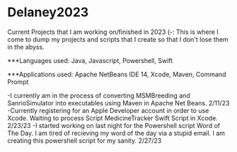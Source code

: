 # Delaney2023
Current Projects that I am working on/finished in 2023 (-: 
This is where I come to dump my projects and scripts that I create so that I don't lose them in the abyss.

***Languages used: Java, Javascript, Powershell, Swift 

***Applications used: Apache NetBeans IDE 14, Xcode, Maven, Command Prompt


-I currently am in the process of converting MSMBreeding and SanrioSimulator into executables using Maven in Apache Net Beans. 2/11/23
-Currently registering for an Apple Developer account in order to use Xcode. Waiting to process Script MedicineTracker Swift Script in Xcode. 2/23/23
-I started working on last night for the Powershell script Word of The Day. I am tired of recieving my word of the day via a stupid email. I am creating this powershell script for my sanity. 2/27/23
